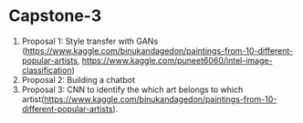 # Capstone-3 

1. Proposal 1: Style transfer with GANs (https://www.kaggle.com/binukandagedon/paintings-from-10-different-popular-artists, https://www.kaggle.com/puneet6060/intel-image-classification)
2. Proposal 2: Building a chatbot
3. Proposal 3: CNN to identify the which art belongs to which artist(https://www.kaggle.com/binukandagedon/paintings-from-10-different-popular-artists).
